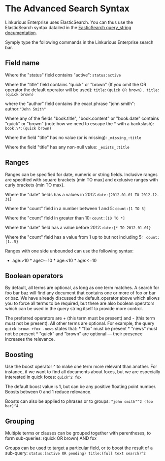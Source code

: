 # The Advanced Search Syntax

Linkurious Enterprise uses ElasticSearch. You can thus use the ElasticSearch syntax datailed in the [EasticSearch query_string documentation](http://www.elasticsearch.org/guide/en/elasticsearch/reference/current/query-dsl-query-string-query.html#query-string-syntax).

Symply type the following commands in the Linkurious Enterprise search bar.

## Field name

Where the "status" field contains "active": ```status:active```

Where the "title" field contains "quick" or "brown" (If you omit the OR operator the default operator will be used): ```title:(quick OR brown), title:(quick brown)```

where the "author" field contains the exact phrase "john smith": author:```"John Smith"```

Where any of the fields "book.title", "book.content" or "book.date" contains "quick" or "brown" (note how we need to escape the \* with a backslash): ```book.\*:(quick brown)```

Where the field "title" has no value (or is missing): ```_missing_:title```

Where the field "title" has any non-null value: ```_exists_:title```

## Ranges

Ranges can be specified for date, numeric or string fields. Inclusive ranges are specified with square brackets [min TO max] and exclusive ranges with curly brackets {min TO max}.

Where the "date" fields has a values in 2012: ```date:[2012-01-01 TO 2012-12-31]```


Where the "count" field in a number between 1 and 5: ```count:[1 TO 5]```

Where the "count" field in greater than 10: ```count:[10 TO *]```

Where the "date" field has a value before 2012: ```date:{* TO 2012-01-01}```

Where the "count" field has a value from 1 up to but not including 5: ```
count:[1..5}```

Ranges with one side unbounded can use the following syntax:
* age:>10 * age:>=10 * age:<10 * age:<=10


## Boolean operators

By default, all terms are optional, as long as one term matches. A search for foo bar baz will find any document that contains one or more of foo or bar or baz. We have already discussed the default_operator above which allows you to force all terms to be required, but there are also boolean operators which can be used in the query string itself to provide more control.

The preferred operators are + (this term must be present) and - (this term must not be present). All other terms are optional. For example, the query ```quick brown +fox -news``` states that: * "fox" must be present * "news" must not be present * "quick" and "brown" are optional — their presence increases the relevance.

## Boosting

Use the boost operator ^ to make one term more relevant than another. For instance, if we want to find all documents about foxes, but we are especially interested in quick foxes: ```quick^2 fox```

The default boost value is 1, but can be any positive floating point number. Boosts between 0 and 1 reduce relevance.

Boosts can also be applied to phrases or to groups: ```"john smith"^2 (foo bar)^4```

## Grouping

Multiple terms or clauses can be grouped together with parentheses, to form sub-queries: (quick OR brown) AND fox

Groups can be used to target a particular field, or to boost the result of a sub-query: ```status:(active OR pending) title:(full text search)^2```
